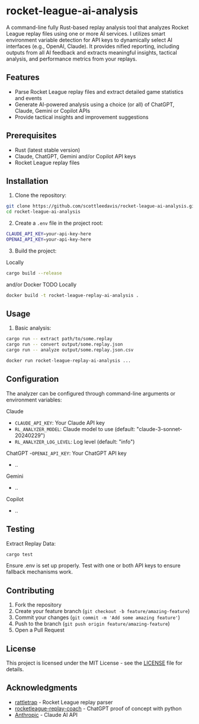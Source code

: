 # rocket-league-ai-analysis

A command-line fully Rust-based replay analysis tool that analyzes Rocket League replay files using one or more AI services.  I utilizes smart environment variable detection for API keys to dynamically select AI interfaces (e.g., OpenAI, Claude).
It provides nified reporting, including outputs from all AI feedback and extracts meaningful insights, tactical analysis, and performance metrics from your replays.

## Features

- Parse Rocket League replay files and extract detailed game statistics and events
- Generate AI-powered analysis using a choice (or all) of ChatGPT, Claude, Gemini or Copilot APIs
- Provide tactical insights and improvement suggestions

## Prerequisites

- Rust (latest stable version)
- Claude, ChatGPT, Gemini and/or Copilot API keys
- Rocket League replay files

## Installation

1. Clone the repository:
```bash
git clone https://github.com/scottleedavis/rocket-league-ai-analysis.git
cd rocket-league-ai-analysis
```

2. Create a `.env` file in the project root:
```bash
CLAUDE_API_KEY=your-api-key-here
OPENAI_API_KEY=your-api-key-here
```

3. Build the project:

Locally
```bash
cargo build --release
```
and/or Docker TODO
Locally
```bash
docker build -t rocket-league-replay-ai-analysis .
```

## Usage

1. Basic analysis:
```bash
cargo run -- extract path/to/some.replay
cargo run -- convert output/some.replay.json
cargo run -- analyze output/some.replay.json.csv
```
```bash
docker run rocket-league-replay-ai-analysis ...
```

## Configuration

The analyzer can be configured through command-line arguments or environment variables:

Claude
- `CLAUDE_API_KEY`: Your Claude API key
- `RL_ANALYZER_MODEL`: Claude model to use (default: "claude-3-sonnet-20240229")
- `RL_ANALYZER_LOG_LEVEL`: Log level (default: "info")

ChatGPT
-`OPENAI_API_KEY`: Your ChatGPT API key 
- ..

Gemini
- ..

Copilot
- ..


## Testing

Extract Replay Data:
```bash
cargo test
```

Ensure .env is set up properly.
Test with one or both API keys to ensure fallback mechanisms work.

## Contributing

1. Fork the repository
2. Create your feature branch (`git checkout -b feature/amazing-feature`)
3. Commit your changes (`git commit -m 'Add some amazing feature'`)
4. Push to the branch (`git push origin feature/amazing-feature`)
5. Open a Pull Request

## License

This project is licensed under the MIT License - see the [LICENSE](LICENSE) file for details.

## Acknowledgments

- [rattletrap](https://github.com/tfausak/rattletrap) - Rocket League replay parser
- [rocketleague-replay-coach](https://github.com/scottleedavis/rocketleague-replay-coach) - ChatGPT proof of concept with python
- [Anthropic](https://anthropic.com) - Claude AI API